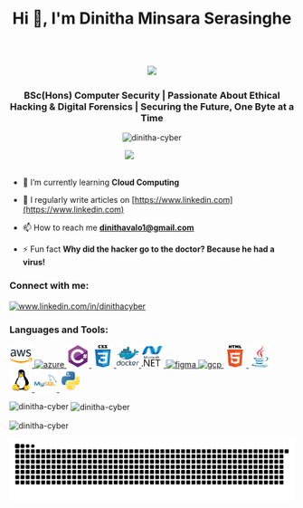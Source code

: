 <h1 align="center">Hi 👋, I'm Dinitha Minsara Serasinghe</h1>
<br><br> 
<p align="center">
  <a href="https://github.com/dinitha-cyber/dinitha-cyber"><img src="https://readme-typing-svg.herokuapp.com?color=%2336BCF7&center=true&vCenter=true&lines=Hi+%2C+welcome+to+my+Github+page;I+am+Dinitha+Serasinghe;I+am+Computer+Security+UnderGraduate;Web+Developer;Cyber+Security+Enthusiast"></a>
</p>
<h3 align="center">BSc(Hons) Computer Security | Passionate About Ethical Hacking & Digital Forensics | Securing the Future, One Byte at a Time</h3>

<p align="center"> <img src="https://komarev.com/ghpvc/?username=dinitha-cyber&label=Profile%20views&color=0e75b6&style=flat" alt="dinitha-cyber" /> </p>
<img align="right"src="https://user-images.githubusercontent.com/74038190/235224431-e8c8c12e-6826-47f1-89fb-2ddad83b3abf.gif" width="300">
<br><br> 

- 🌱 I’m currently learning **Cloud Computing**

- 📝 I regularly write articles on [https://www.linkedin.com](https://www.linkedin.com)

- 📫 How to reach me **dinithavalo1@gmail.com**

- ⚡ Fun fact **Why did the hacker go to the doctor? Because he had a virus!**
<p Linkedin href=www.linkedin.com/in/dinitha123</p>
<h3 align="left">Connect with me:</h3>
<p align="left">
<a href="https://linkedin.com/in/www.linkedin.com/in/dinitha123" target="blank"><img align="center" src="https://raw.githubusercontent.com/rahuldkjain/github-profile-readme-generator/master/src/images/icons/Social/linked-in-alt.svg" alt="www.linkedin.com/in/dinithacyber" height="30" width="40" /></a>
</p>

<h3 align="left">Languages and Tools:</h3>
<p align="left"> <a href="https://aws.amazon.com" target="_blank" rel="noreferrer"> <img src="https://raw.githubusercontent.com/devicons/devicon/master/icons/amazonwebservices/amazonwebservices-original-wordmark.svg" alt="aws" width="40" height="40"/> </a> <a href="https://azure.microsoft.com/en-in/" target="_blank" rel="noreferrer"> <img src="https://www.vectorlogo.zone/logos/microsoft_azure/microsoft_azure-icon.svg" alt="azure" width="40" height="40"/> </a> <a href="https://www.w3schools.com/cs/" target="_blank" rel="noreferrer"> <img src="https://raw.githubusercontent.com/devicons/devicon/master/icons/csharp/csharp-original.svg" alt="csharp" width="40" height="40"/> </a> <a href="https://www.w3schools.com/css/" target="_blank" rel="noreferrer"> <img src="https://raw.githubusercontent.com/devicons/devicon/master/icons/css3/css3-original-wordmark.svg" alt="css3" width="40" height="40"/> </a> <a href="https://www.docker.com/" target="_blank" rel="noreferrer"> <img src="https://raw.githubusercontent.com/devicons/devicon/master/icons/docker/docker-original-wordmark.svg" alt="docker" width="40" height="40"/> </a> <a href="https://dotnet.microsoft.com/" target="_blank" rel="noreferrer"> <img src="https://raw.githubusercontent.com/devicons/devicon/master/icons/dot-net/dot-net-original-wordmark.svg" alt="dotnet" width="40" height="40"/> </a> <a href="https://www.figma.com/" target="_blank" rel="noreferrer"> <img src="https://www.vectorlogo.zone/logos/figma/figma-icon.svg" alt="figma" width="40" height="40"/> </a> <a href="https://cloud.google.com" target="_blank" rel="noreferrer"> <img src="https://www.vectorlogo.zone/logos/google_cloud/google_cloud-icon.svg" alt="gcp" width="40" height="40"/> </a> <a href="https://www.w3.org/html/" target="_blank" rel="noreferrer"> <img src="https://raw.githubusercontent.com/devicons/devicon/master/icons/html5/html5-original-wordmark.svg" alt="html5" width="40" height="40"/> </a> <a href="https://www.java.com" target="_blank" rel="noreferrer"> <img src="https://raw.githubusercontent.com/devicons/devicon/master/icons/java/java-original.svg" alt="java" width="40" height="40"/> </a> <a href="https://www.linux.org/" target="_blank" rel="noreferrer"> <img src="https://raw.githubusercontent.com/devicons/devicon/master/icons/linux/linux-original.svg" alt="linux" width="40" height="40"/> </a> <a href="https://www.mysql.com/" target="_blank" rel="noreferrer"> <img src="https://raw.githubusercontent.com/devicons/devicon/master/icons/mysql/mysql-original-wordmark.svg" alt="mysql" width="40" height="40"/> </a> <a href="https://www.python.org" target="_blank" rel="noreferrer"> <img src="https://raw.githubusercontent.com/devicons/devicon/master/icons/python/python-original.svg" alt="python" width="40" height="40"/> </a> </p>

<p><img align="left" src="https://github-readme-stats.vercel.app/api/top-langs?username=dinitha-cyber&show_icons=true&locale=en&layout=compact" alt="dinitha-cyber" /></p>

<p>&nbsp;<img align="center" src="https://github-readme-stats.vercel.app/api?username=dinitha-cyber&show_icons=true&locale=en" alt="dinitha-cyber" /></p>

<p><img align="center" src="https://github-readme-streak-stats.herokuapp.com/?user=dinitha-cyber&" alt="dinitha-cyber" /></p>

<picture>
  <source media="(prefers-color-scheme: dark)" srcset="https://raw.githubusercontent.com/dinitha-cyber/dinitha-cyber/output/github-snake-dark.svg" />
  <source media="(prefers-color-scheme: light)" srcset="https://raw.githubusercontent.com/dinitha-cyber/dinitha-cyber/output/github-snake.svg" />
  <img alt="github-snake" src="https://raw.githubusercontent.com/dinitha-cyber/dinitha-cyber/output/github-snake.svg" />
</picture>
